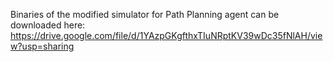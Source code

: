 Binaries of the modified simulator for Path Planning agent can be downloaded here: https://drive.google.com/file/d/1YAzpGKgfthxTIuNRptKV39wDc35fNlAH/view?usp=sharing
